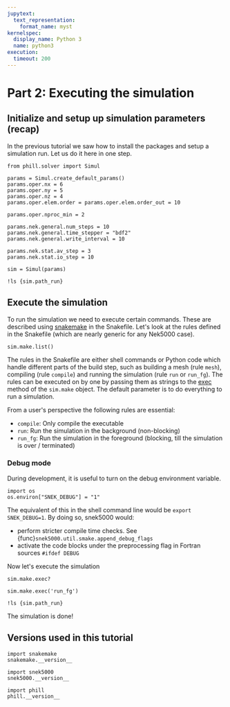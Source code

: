 ```yaml
---
jupytext:
  text_representation:
    format_name: myst
kernelspec:
  display_name: Python 3
  name: python3
execution:
  timeout: 200
---
```


<!-- #region tags=[] -->
# Part 2: Executing the simulation


<!-- #endregion -->

## Initialize and setup up simulation parameters (recap)


In the previous tutorial we saw how to install the packages and setup a simulation run. Let us do it here in one step.

```{code-cell}
from phill.solver import Simul

params = Simul.create_default_params()
params.oper.nx = 6
params.oper.ny = 5
params.oper.nz = 4
params.oper.elem.order = params.oper.elem.order_out = 10

params.oper.nproc_min = 2

params.nek.general.num_steps = 10
params.nek.general.time_stepper = "bdf2"
params.nek.general.write_interval = 10

params.nek.stat.av_step = 3
params.nek.stat.io_step = 10

sim = Simul(params)
```

```{code-cell}
!ls {sim.path_run}
```

## Execute the simulation

To run the simulation we need to execute certain commands. These are described
using [snakemake](https://snakemake.rtfd.io) in the Snakefile. Let's look at
the rules defined in the Snakefile (which are nearly generic for any Nek5000
case).

```{code-cell}
sim.make.list()
```

The rules in the Snakefile are either shell commands or Python code which
handle different parts of the build step, such as building a mesh (rule
`mesh`), compiling (rule `compile`) and running the simulation (rule `run` or
`run_fg`). The rules can be executed on by one by passing them as strings to
the [exec](snek5000.make.Make.exec) method of the `sim.make` object. The
default parameter is to do everything to run a simulation.

From a user's perspective the following rules are essential:
- `compile`: Only compile the executable
- `run`: Run the simulation in the background (non-blocking)
- `run_fg`: Run the simulation in the foreground (blocking, till the simulation is over / terminated)

<!-- #region tags=[] -->
### Debug mode

During development, it is useful to turn on the debug environment variable.
<!-- #endregion -->

```{code-cell}
import os
os.environ["SNEK_DEBUG"] = "1"
```

The equivalent of this in the shell command line would be ``export
SNEK_DEBUG=1``. By doing so, snek5000 would:

- perform stricter compile time checks. See {func}`snek5000.util.smake.append_debug_flags`
- activate the code blocks under the preprocessing flag in Fortran sources `#ifdef DEBUG`



Now let's execute the simulation

```{code-cell}
sim.make.exec?
```

```{code-cell}
sim.make.exec('run_fg')
```

```{code-cell}
!ls {sim.path_run}
```

The simulation is done!

## Versions used in this tutorial

```{code-cell}
import snakemake
snakemake.__version__
```

```{code-cell}
import snek5000
snek5000.__version__
```
```{code-cell}
import phill
phill.__version__
```
